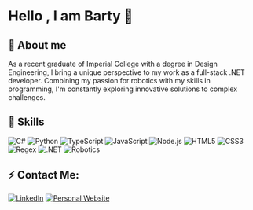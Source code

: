# Hello , I am Barty 🦾


## 🚀 About me
As a recent graduate of Imperial College with a degree in Design Engineering, I bring a unique perspective to my work as a full-stack .NET developer. Combining my passion for robotics with my skills in programming, I'm constantly exploring innovative solutions to complex challenges.

## 🔗 Skills
![C#](https://img.shields.io/badge/C%23-239120?style=for-the-badge&logo=c-sharp&logoColor=white)
![Python](https://img.shields.io/badge/Python-3776AB?style=for-the-badge&logo=python&logoColor=white)
![TypeScript](https://img.shields.io/badge/TypeScript-007ACC?style=for-the-badge&logo=typescript&logoColor=white)
![JavaScript](https://img.shields.io/badge/JavaScript-F7DF1E?style=for-the-badge&logo=javascript&logoColor=black)
![Node.js](https://img.shields.io/badge/Node.js-43853D?style=for-the-badge&logo=node.js&logoColor=white)
![HTML5](https://img.shields.io/badge/HTML5-E34F26?style=for-the-badge&logo=html5&logoColor=white)
![CSS3](https://img.shields.io/badge/CSS3-1572B6?style=for-the-badge&logo=css3&logoColor=white)
![Regex](https://img.shields.io/badge/Regex-007ACC?style=for-the-badge&logo=regex&logoColor=white)
![.NET](https://img.shields.io/badge/.NET-512BD4?style=for-the-badge&logo=.net&logoColor=white)
![Robotics](https://img.shields.io/badge/Robotics-FFA500?style=for-the-badge&logo=robot&logoColor=white)


## ⚡ Contact Me:
[![LinkedIn](https://img.shields.io/badge/LinkedIn-0077B5?style=for-the-badge&logo=linkedin&logoColor=white)](https://www.linkedin.com/in/barty-pitt-361361161/)
[![Personal Website](https://img.shields.io/badge/Personal%20Website-1DA1F2?style=for-the-badge&logo=personalwebsite&logoColor=white)](https://BartyPitt.com)

